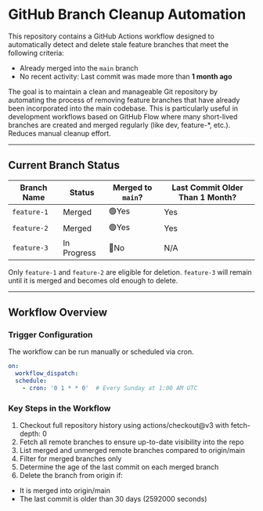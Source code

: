 # GitHub Branch Cleanup Automation

This repository contains a GitHub Actions workflow designed to automatically detect and delete stale feature branches that meet the following criteria:

- Already merged into the `main` branch
- No recent activity: Last commit was made more than **1 month ago**

The goal is to maintain a clean and manageable Git repository by automating the process of removing feature branches that have already been incorporated into the main codebase. This is particularly useful in development workflows based on GitHub Flow where many short-lived branches are created and merged regularly (like dev, feature-*, etc.). Reduces manual cleanup effort.

---

## Current Branch Status

| Branch Name | Status      | Merged to `main`? | Last Commit Older Than 1 Month? |
|-------------|-------------|-------------------|----------------------------------|
| `feature-1` | Merged      | 🟢Yes               | Yes                              |
| `feature-2` | Merged      | 🟢Yes               | Yes                              |
| `feature-3` | In Progress | 🔴No                | N/A                              |

Only `feature-1` and `feature-2` are eligible for deletion. `feature-3` will remain until it is merged and becomes old enough to delete.

---

## Workflow Overview

### Trigger Configuration

The workflow can be run manually or scheduled via cron.

```yaml
on:
  workflow_dispatch:
  schedule:
    - cron: '0 1 * * 0'  # Every Sunday at 1:00 AM UTC
```

### Key Steps in the Workflow
1) Checkout full repository history using actions/checkout@v3 with fetch-depth: 0
2) Fetch all remote branches to ensure up-to-date visibility into the repo
3) List merged and unmerged remote branches compared to origin/main
4) Filter for merged branches only
5) Determine the age of the last commit on each merged branch
6) Delete the branch from origin if:
- It is merged into origin/main
- The last commit is older than 30 days (2592000 seconds)
